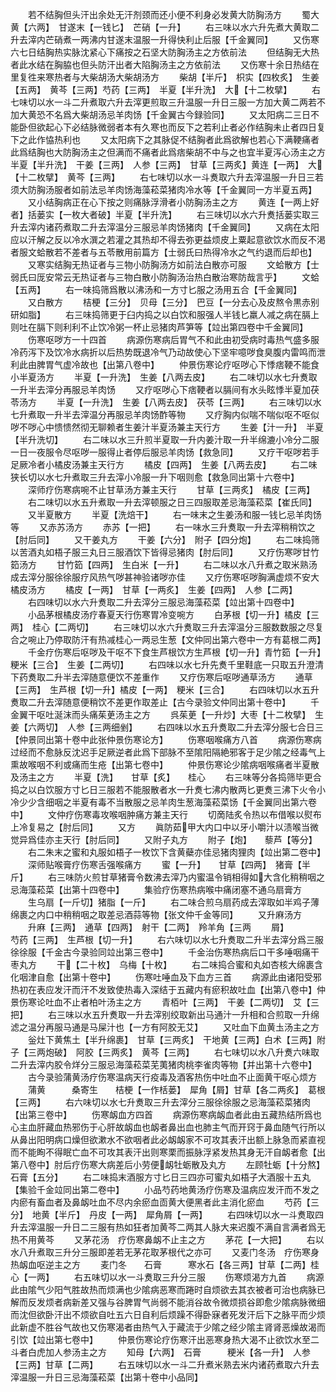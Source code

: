 <!-- { "loadSidebar": true } -->
　　若不结胸但头汗出余处无汗剂颈而还小便不利身必发黄大防胸汤方
　　蜀大黄【六两】　甘遂末【一钱匕】　芒硝【一升】
　　右三味以水六升先煮大黄取二升去滓内芒硝煮一两沸内甘遂末温服一升得快利止后服【千金翼同】
　　又伤寒六七日结胸热实脉沈紧心下痛按之石坚大防胸汤主之方依前法
　　但结胸无大热者此水结在胸脇也但头防汗出者大陷胸汤主之方依前法
　　又伤寒十余日热结在里复徃来寒热者与大柴胡汤大柴胡汤方
　　柴胡【半斤】　枳实【四枚炙】　生姜【五两】　黄芩【三两】芍药【三两】　半夏【半升洗】　大【十二枚擘】
　　右七味切以水一斗二升煮取六升去滓更煎取三升温服一升日三服一方加大黄二两若不加大黄恐不名爲大柴胡汤忌羊肉饧【千金翼古今録验同】
　　又太阳病二三日不能卧但欲起心下必结脉微弱者本有久寒也而反下之若利止者必作结胸未止者四日复下之此作恊热利也
　　又太阳病下之其脉促不结胸者此爲欲解也若心下满鞕痛者此爲结胸也大防胸汤主之但满而不痛者此爲痞柴胡不中与之也宜半夏泻心汤主之方半夏【半升洗】　干姜【三两】　人参【三两】　甘草【三两炙】黄连【一两】　大【十二枚擘】　黄芩【三两】
　　右七味切以水一斗煑取六升去滓温服一升日三若须大防胸汤服者如前法忌羊肉饧海藻菘菜猪肉冷水等【千金翼同一方半夏五两】
　　又小结胸病正在心下按之则痛脉浮滑者小防胸汤主之方
　　黄连【一两上好者】括蒌实【一枚大者破】半夏【半升洗】
　　右三味切以水六升煑括蒌实取三升去滓内诸药煮取二升去滓温分三服忌羊肉饧猪肉【千金翼同】
　　又病在太阳应以汗解之反以冷水潠之若灌之其热却不得去弥更益烦皮上粟起意欲饮水而反不渇者服文蛤散若不差者与五苓散用前篇方【士弱氏曰热得冷水之气约退而后却也】
　　又寒实结胸无热证者与三物小防胸汤方如前法白散亦可服
　　文蛤散方【士弱氏曰厐安常云无热证者与三物白散小防胸汤治热白散治寒防哉言乎】
　　文蛤【五两】
　　右一味捣筛爲散以沸汤和一方寸匕服之汤用五合【千金翼同】
　　又白散方
　　桔梗【三分】　贝母【三分】　巴豆【一分去心及皮熬令黒赤别研如脂】
　　右三味捣筛更于臼内捣之以白饮和服强人半钱匕羸人减之病在膈上则吐在膈下则利利不止饮冷粥一杯止忌猪肉芦笋等【竝出第四卷中千金翼同】
　　伤寒呕哕方一十四首
　　病源伤寒病后胃气不和此由初受病时毒热气盛多服冷药泻下及饮冷水病折以后热势既退冷气乃动故使心下坚牢噫哕食臭腹内雷鸣而泄利此由脾胃气虚冷故也【出第八卷中】
　　仲景伤寒论疗呕哕心下悸痞鞕不能食小半夏汤方
　　半夏【一升洗】　生姜【八两去皮】
　　右二味切以水七升煑取一升半去滓分再服忌羊肉饧
　　又疗呕哕心下痞鞕者以膈间有水头眩悸半夏加茯苓汤方
　　半夏【一升洗】　生姜【八两去皮】　茯苓【三两】
　　右三味切以水七升煮取一升半去滓温分再服忌羊肉饧酢等物
　　又疗胸内似喘不喘似呕不呕似哕不哕心中愦愦然彻无聊赖者生姜汁半夏汤兼主天行方
　　生姜【汁一升】　半夏【半升洗切】
　　右二味以水三升煎半夏取一升内姜汁取一升半绵漉小冷分二服一日一夜服令尽呕哕一服得止者停后服忌羊肉饧【救急同】
　　又疗干呕哕若手足厥冷者小橘皮汤兼主天行方
　　橘皮【四两】　生姜【八两去皮】
　　右二味狭长切以水七升煮取三升去滓小冷服一升下咽则愈【救急同出第十六卷中】
　　深师疗伤寒病啘不止甘草汤方兼主天行
　　甘草【三两炙】　橘皮【三两】
　　右二味切以水五升煮取一升去滓顿服之日三四服取差忌海藻菘菜【崔氏同】
　　又半夏散方
　　半夏【洗焙干】
　　右一味末之生姜汤和服一钱匕忌羊肉饧等
　　又赤苏汤方
　　赤苏【一把】
　　右一味水三升煑取一升去滓稍稍饮之【肘后同】
　　又干姜丸方
　　干姜【六分】　附子【四分炮】
　　右二味捣筛以苦酒丸如梧子服三丸日三服酒饮下皆得忌猪肉【肘后同】
　　又疗伤寒哕甘竹筎汤方
　　甘竹筎【四两】　生白米【一升】
　　右二味以水八升煮之取米熟汤成去滓分服徐徐服疗风热气哕甚神验诸哕亦佳
　　又疗伤寒呕哕胸满虚烦不安大橘皮汤方
　　橘皮【一两】　甘草【一两炙】　生姜【四两】　人参【二两】
　　右四味切以水六升煑取二升去滓分三服忌海藻菘菜【竝出第十四卷中】
　　小品茅根橘皮汤疗春夏天行伤寒胃冷变啘方
　　白茅根【切一升】橘皮【三两】　桂心【二两切】
　　右三味切以水六升煑取三升去滓温分三服数数服之尽复合之啘止乃停取防汗有热减桂心一两忌生葱【文仲同出第六卷中一方有葛根二两】
　　千金疗伤寒后呕哕及干呕不下食生芦根饮方生芦根【切一升】青竹筎【一升】　粳米【三合】　生姜【二两切】
　　右四味以水七升先煑千里鞋底一只取五升澄清下药煑取二升半去滓随意便饮不差重作
　　又疗伤寒后呕哕通草汤方
　　通草【三两】　生芦根【切一升】橘皮【一两】　粳米【三合】
　　右四味切以水五升煑取二升去滓随意便稍饮不差更作取差止【古今录验文仲同出第十卷中】
　　千金翼干呕吐涎沫而头痛茱茰汤主之方
　　呉茱茰【一升炒】大枣【十二枚擘】　生姜【六两切】　人参【三两细剉】
　　右四味以水五升煑取二升去滓分服七合日三【仲景同出第十卷中此张仲景伤寒论方】
　　伤寒咽喉痛方八首
　　病源伤寒病过经而不愈脉反沈迟手足厥逆者此爲下部脉不至隂阳隔絶邪客于足少隂之经毒气上熏故喉咽不利或痛而生疮【出第七卷中】
　　仲景伤寒论少隂病咽喉痛者半夏散及汤主之方
　　半夏【洗】　　甘草【炙】　　桂心
　　右三味等分各捣筛毕更合捣之以白饮服方寸匕日三服若不能服散者水一升煑七沸内散两匕更煑三沸下火令小冷少少含细咽之半夏有毒不当散服之忌羊肉生葱海藻菘菜饧【千金翼同出第六卷中】
　　文仲疗伤寒毒攻喉咽肿痛方兼主天行
　　切啇陆炙令热以布借喉以熨布上冷复易之【肘后同】
　　又方
　　眞防茹甲大内口中以牙小嚼汁以渍喉当微觉异爲佳亦主天行【肘后同】
　　又附子丸方
　　附子【炮】　　藜芦【等分】
　　右二朱末之蜜和丸服如梧子一枚饮下含黄蘗亦佳忌猪肉狸肉【竝出第二卷中】
　　深师贴喉膏疗伤寒舌强喉痛方
　　蜜【一升】　　甘草【四两】　猪膏【半斤】
　　右三味防火煎甘草猪膏令数沸去滓乃内蜜温令销相得如大含化稍稍咽之忌海藻菘菜【出第十四卷中】
　　集验疗伤寒热病喉中痛闭塞不通乌扇膏方
　　生乌扇【一斤切】猪脂【一斤】
　　右二味合煎乌扇药成去滓取如半鸡子薄绵裹之内口中稍稍咽之取差忌酒蒜等物【张文仲千金等同】
　　又升麻汤方
　　升麻【三两】　通草【四两】　射干【二两】　羚羊角【三两
　　屑】　　　　芍药【三两】　生芦根【切一升】
　　右六味切以水七升煑取二升半去滓分爲三服徐徐服【千金古今录验同竝出第三卷中】
　　千金治伤寒热病后口干多唾咽痛干枣丸方
　　干【二十枚】　乌梅【十枚】
　　右二味捣合蜜和丸如杏核大绵裹含化咽津自愈【出第十卷中】
　　伤寒吐唾血及下血方三首
　　病源此由诸阳受邪热初在表应发汗而汗不发致使热毒入深结于五藏内有瘀积故吐血【出第八卷中】仲景伤寒论吐血不止者柏叶汤主之方
　　青栢叶【三两】　干姜【二两切】　艾【三把】
　　右三味以水五升煑取一升去滓别绞取新出马通汁一升相和合煎取一升绵滤之温分再服马通是马屎汁也【一方有阿胶无艾】
　　又吐血下血黄圡汤主之方
　　釡灶下黄焦土【半升绵裹】　甘草【三两炙】　干地黄【三两】白术【三两】附子【三两炮破】　阿胶【三两炙】　黄芩【三两】
　　右七味切以水八升煑六味取二升去滓内胶令烊分三服忌海藻菘菜芜荑猪肉桃李雀肉等物【并出第十六卷中】
　　古今录验蒲黄汤疗伤寒温病天行疫毒及酒客热伤中吐血不止面黄干呕心烦方
　　蒲黄　　　桑寄生　　桔梗【一作栝蒌】　犀角【屑】甘草【各二两炙】　葛根【三两】
　　右六味切以水七升煑取三升去滓分三服徐徐服之忌海藻菘菜猪肉【出第三卷中】
　　伤寒衂血方四首
　　病源伤寒病衂血者此由五藏热结所爲也心主血肝藏血热邪伤于心肝故衂血也衂者鼻出血也肺主气而开窍于鼻血随气行所以从鼻出阳明病口燥但欲漱水不欲咽者此必衂衂家不可攻其表汗出额上脉急而紧直视而不能眴不得眠亡血不可攻其表汗出则寒栗而振脉浮紧发热其身无汗自衂者愈【出第八卷中】肘后疗伤寒大病差后小劳便衂牡蛎散及丸方
　　左顾牡蛎【十分熬】　石膏【五分】
　　右二味捣末酒服方寸匕日三四亦可蜜丸如梧子大酒服十五丸【集验千金竝同出第二卷中】
　　小品芍药地黄汤疗伤寒及温病应发汗而不发之内瘀有畜血者及鼻衂吐血不尽内余瘀血靣黄大便黑者此主消化瘀血
　　芍药【三分】　地黄【半斤】　丹皮【一两】　犀角屑【一两】
　　右四味切以水一斗煑取四升去滓温服一升日二三服有热如狂者加黄芩二两其人脉大来迟腹不满自言满者爲无热不用黄芩
　　又茅花汤　疗伤寒鼻衂不止主之方
　　茅花【一大把】
　　右以水八升煮取三升分三服即差若无茅花取茅根代之亦可
　　又麦门冬汤　疗伤寒身热衂血呕逆主之方
　　麦门冬　　石膏　　　寒水石【各三两】甘草【二两】桂心【一两】
　　右五味切以水一斗煑取三升分三服
　　伤寒烦渴方九首
　　病源此由隂气少阳气胜故热而烦满也少隂病恶寒而踡时自烦欲去其衣被者可治也病脉已解而反发烦者病新差又强与谷脾胃气尚弱不能消谷故令微烦损谷即愈少隂病脉微细而沈但欲卧汗出不烦欲自吐五六日自利后烦躁不得卧寐者死发汗后下之脉平而少烦此新虚不胜谷气故也又伤寒渴者由热气入于藏流于少隂之经少隂主肾肾恶燥故渴而引饮【竝出第七卷中】
　　仲景伤寒论疗伤寒汗出恶寒身热大渴不止欲饮水至二斗者白虎加人参汤主之方
　　知母【六两】　石膏　　　粳米【各一升】　人参【三两】甘草【二两】
　　右五味切以水一斗二升煮米熟去米内诸药煮取六升去滓温服一升日三忌海藻菘菜【出第十卷中小品同】
